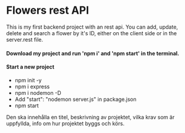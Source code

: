 # Flowers rest API

This is my first backend project with an rest api. You can add, update, delete and search a flower by it's ID, either on the client side or in the server.rest file.  

#### Download my project and run 'npm i' and 'npm start' in the terminal.

#### Start a new project 
* npm init -y
* npm i express
* npm i nodemon -D
* Add "start": "nodemon server.js" in package.json
* npm start


Den ska innehålla en titel, beskrivning av projektet, vilka krav som är uppfyllda, info om hur projektet byggs och körs.
